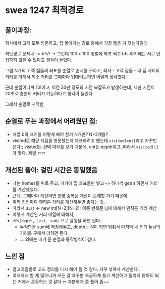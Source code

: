 # swea 1247 최적경로 

## 풀이과정: 

회사에서 고객 모두 방문하고, 집 돌아가는 경로 중에서 가장 짧은 거 찾는다길래 

최단경로 문제네 -> bfs? -> 그런데 100 x 100 행렬에 좌표 찍고 bfs 하기에는 서로 인접하지 않을 수 있다고 생각이 들었다. 

그럼 N개의 고객 집들의 좌표를 순열로 순서를 구하고, 회사 - 고객 집들 - 내 집 사이의 거리를 더해서 최소 거리를 그때마다 업데이트하면 어떨까 생각했다. 

근데 순열이니까 10!이고, 이건 30만 정도의 시간 복잡도가 발생하는데, 제한 시간이 20초로 충분히 커버가 가능하다고 생각이 들었다. 

그래서 순열로 시작함

## 순열로 푸는 과정에서 어려웠던 점: 

- 배열 b의 크기를 어떻게 해야 할까 N개만? N+2개를? 
- visited로 해당 지점을 방문했는지 체크하려고 했는데 `visited[cnt]`라고 자꾸만 쓴다;; visited는 선택 여부를 보기 때문에, cnt는 depth이고, 따라서 `visited[i]`가 맞다. 제발 ㅠㅠ

## 개선된 풀이: 걸린 시간은 동일했음 

- 나는 homes를 따로 두고, 거기에 집 좌표들만 넣고 -> 하나씩 get(i) 하면서 거리를 계산했었다.
- 근데, 그때마다 계산하면 분명 중복된 계산이 존재할 거기 때문에
- 미리 집집마다 맨허튼 거리를 계산해두면 좋다는 것.
- 따라서 `dist` <- new int[N+2][N+2]; 이중 반복문 i,j에 대해서 맨허튼 거리 계산
- 이렇게 계산된 거리 배열에 대해서,
- `dfs(depth, last, sum)` 으로 실행을 하면 된다.
  - 누적합을 sum에 저장해두고, depth는 N이 되면 멈춰서 마지막 내 집과 last의 거리를 구해서 더하면 된다.
  - 그 외에는 내가 푼 순열과 동작방식이 같다.
 
## 느낀 점

- 알고리즘별로 코드 정리를 다시 해야 될 것 같다. 자꾸 섞여서 계산한다.
- 이래저래 할 게 많으니까 모든 걸 자꾸만 조급하게 풀고 계산하고 틀리지 않아도 되는 거에서 혼동하는 것 같다 ㅠ 차분하게 좀 풀어 좀~~
